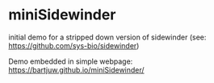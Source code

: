 # miniSidewinder
initial demo for a stripped down version of sidewinder (see: https://github.com/sys-bio/sidewinder)

Demo embedded in simple webpage: https://bartjuw.github.io/miniSidewinder/
